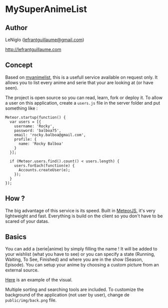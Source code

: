 # MySuperAnimeList

## Author

LeNiglo (lefrantguillaume@gmail.com)

http://lefrantguillaume.com

## Concept

Based on [myanimelist](http://myanimelist.net), this is a usefull service available on request only.
It allows you to list every anime and serie that your are looking at (or have seen).

The project is open source so you can read, learn, fork or deploy it.
To allow a user on this application, create a `users.js` file in the server folder and put something like :

```
Meteor.startup(function() {
  var users = [{
    username: 'Rocky',
    password: 'balboa75',
    email: 'rocky.balboa@gmail.com',
    profile: {
      name: 'Rocky Balboa'
    }
  }];

  if (Meteor.users.find().count() < users.length) {
    users.forEach(function(e) {
      Accounts.createUser(e);
    });
  }
});

```

## How ?

The big advantage of this service is its speed.
Built in [MeteorJS](http://meteor.com), it's very lightweight and fast.
Everything is build on the client so you don't have to be scared of your datas.

## Basics

You can add a (serie|anime) by simply filling the name !
It will be added to your wishlist (what you have to see) or you can specify a state (Running, Waiting, To See, Finished) and where you are in the show (Season, Episode).
You can setup your anime by choosing a custom picture from an external source.

[Here](http://puu.sh/gZY3T.png) is an example of the visual.

Multiple sorting and searching tools are included.
To customize the background of the application (not user by user), change de `public/img/back.png` file.
